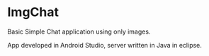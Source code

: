 # ImgChat
Basic Simple Chat application using only images.

App developed in Android Studio, server written in Java in eclipse.
